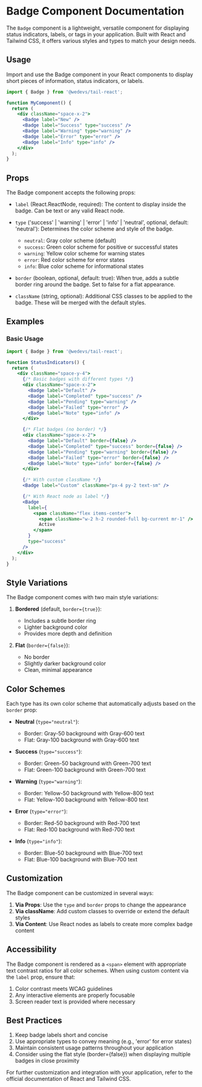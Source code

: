 # Badge Component Documentation

The `Badge` component is a lightweight, versatile component for displaying status indicators, labels, or tags in your application. Built with React and Tailwind CSS, it offers various styles and types to match your design needs.

## Usage

Import and use the Badge component in your React components to display short pieces of information, status indicators, or labels.

```jsx
import { Badge } from '@wedevs/tail-react';

function MyComponent() {
  return (
    <div className="space-x-2">
      <Badge label="New" />
      <Badge label="Success" type="success" />
      <Badge label="Warning" type="warning" />
      <Badge label="Error" type="error" />
      <Badge label="Info" type="info" />
    </div>
  );
}
```

## Props

The Badge component accepts the following props:

- `label` (React.ReactNode, required): The content to display inside the badge. Can be text or any valid React node.

- `type` ('success' | 'warning' | 'error' | 'info' | 'neutral', optional, default: 'neutral'): Determines the color scheme and style of the badge.

  - `neutral`: Gray color scheme (default)
  - `success`: Green color scheme for positive or successful states
  - `warning`: Yellow color scheme for warning states
  - `error`: Red color scheme for error states
  - `info`: Blue color scheme for informational states

- `border` (boolean, optional, default: true): When true, adds a subtle border ring around the badge. Set to false for a flat appearance.

- `className` (string, optional): Additional CSS classes to be applied to the badge. These will be merged with the default styles.

## Examples

### Basic Usage

```jsx
import { Badge } from '@wedevs/tail-react';

function StatusIndicators() {
  return (
    <div className="space-y-4">
      {/* Basic badges with different types */}
      <div className="space-x-2">
        <Badge label="Default" />
        <Badge label="Completed" type="success" />
        <Badge label="Pending" type="warning" />
        <Badge label="Failed" type="error" />
        <Badge label="Note" type="info" />
      </div>

      {/* Flat badges (no border) */}
      <div className="space-x-2">
        <Badge label="Default" border={false} />
        <Badge label="Completed" type="success" border={false} />
        <Badge label="Pending" type="warning" border={false} />
        <Badge label="Failed" type="error" border={false} />
        <Badge label="Note" type="info" border={false} />
      </div>

      {/* With custom className */}
      <Badge label="Custom" className="px-4 py-2 text-sm" />

      {/* With React node as label */}
      <Badge
        label={
          <span className="flex items-center">
            <span className="w-2 h-2 rounded-full bg-current mr-1" />
            Active
          </span>
        }
        type="success"
      />
    </div>
  );
}
```

## Style Variations

The Badge component comes with two main style variations:

1. **Bordered** (default, `border={true}`):

   - Includes a subtle border ring
   - Lighter background color
   - Provides more depth and definition

2. **Flat** (`border={false}`):
   - No border
   - Slightly darker background color
   - Clean, minimal appearance

## Color Schemes

Each type has its own color scheme that automatically adjusts based on the `border` prop:

- **Neutral** (`type="neutral"`):

  - Border: Gray-50 background with Gray-600 text
  - Flat: Gray-100 background with Gray-600 text

- **Success** (`type="success"`):

  - Border: Green-50 background with Green-700 text
  - Flat: Green-100 background with Green-700 text

- **Warning** (`type="warning"`):

  - Border: Yellow-50 background with Yellow-800 text
  - Flat: Yellow-100 background with Yellow-800 text

- **Error** (`type="error"`):

  - Border: Red-50 background with Red-700 text
  - Flat: Red-100 background with Red-700 text

- **Info** (`type="info"`):
  - Border: Blue-50 background with Blue-700 text
  - Flat: Blue-100 background with Blue-700 text

## Customization

The Badge component can be customized in several ways:

1. **Via Props**: Use the `type` and `border` props to change the appearance
2. **Via className**: Add custom classes to override or extend the default styles
3. **Via Content**: Use React nodes as labels to create more complex badge content

## Accessibility

The Badge component is rendered as a `<span>` element with appropriate text contrast ratios for all color schemes. When using custom content via the `label` prop, ensure that:

1. Color contrast meets WCAG guidelines
2. Any interactive elements are properly focusable
3. Screen reader text is provided where necessary

## Best Practices

1. Keep badge labels short and concise
2. Use appropriate types to convey meaning (e.g., 'error' for error states)
3. Maintain consistent usage patterns throughout your application
4. Consider using the flat style (border={false}) when displaying multiple badges in close proximity

For further customization and integration with your application, refer to the official documentation of React and Tailwind CSS.
